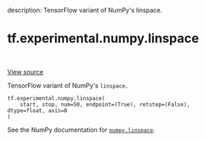 description: TensorFlow variant of NumPy's linspace.

<div itemscope itemtype="http://developers.google.com/ReferenceObject">
<meta itemprop="name" content="tf.experimental.numpy.linspace" />
<meta itemprop="path" content="Stable" />
</div>

# tf.experimental.numpy.linspace

<!-- Insert buttons and diff -->

<table class="tfo-notebook-buttons tfo-api nocontent" align="left">

</table>

<a target="_blank" href="/code/stable/tensorflow/python/ops/numpy_ops/np_math_ops.py">View source</a>



TensorFlow variant of NumPy's `linspace`.

<pre class="devsite-click-to-copy prettyprint lang-py tfo-signature-link">
<code>tf.experimental.numpy.linspace(
    start, stop, num=50, endpoint=(True), retstep=(False), dtype=float, axis=0
)
</code></pre>



<!-- Placeholder for "Used in" -->

See the NumPy documentation for [`numpy.linspace`](https://numpy.org/doc/1.16/reference/generated/numpy.linspace.html).